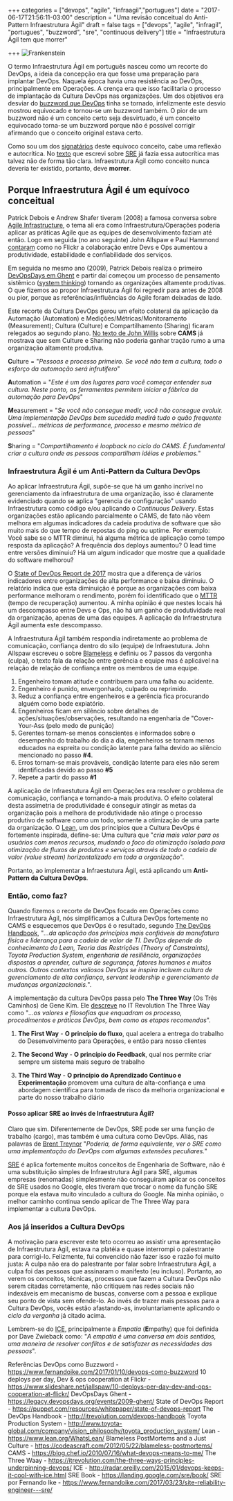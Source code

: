 +++
categories = ["devops", "agile", "infraagil","portugues"]
date = "2017-06-17T21:56:11-03:00"
description = "Uma revisão conceitual do Anti-Pattern Infraestrutura Ágil"
draft = false
tags = ["devops", "agile", "infragil", "portugues", "buzzword", "sre", "continuous delivery"]
title = "Infraestrutura Ágil tem que morrer"

+++
![Frankenstein](/images/Boris_Karloff_as_Frankenstein's_monster.jpg)

O termo Infraestrutura Ágil em português nasceu como um recorte do DevOps, a ideia da concepção era que fosse uma preparação para implantar DevOps. Naquela época havia uma resistência ao DevOps, principalmente em Operações. A crença era que isso facilitaria o processo de implantação da Cultura DevOps nas organizações. Um dos objetivos era desviar do [buzzword que DevOps](https://www.fernandoike.com/2017/01/10/devops-como-buzzword) tinha se tornado, infelizmente este desvio mostrou equivocado e tornou-se um buzzword também. O pior de um buzzword não é um conceito certo seja desvirtuado, é um conceito equivocado torna-se um buzzword porque não é possível corrigir afirmando que o conceito original estava certo.

Como sou um dos [signatários](https://web.archive.org/web/20160818034746/http://infraagil.io:80/alliance/) deste equivoco conceito, cabe uma reflexão e autocrítica. No [texto](https://www.fernandoike.com/2017/03/23/site-reliability-engineer---sre/) que escrevi sobre [SRE](https://www.fernandoike.com/2017/03/23/site-reliability-engineer---sre/) já fazia essa autocrítica mas talvez não de forma tão clara. Infraestrutura Ágil como conceito nunca deveria ter existido, portanto, deve **morrer**.

## Porque Infraestrutura Ágil é um equívoco conceitual

Patrick Debois e Andrew Shafer tiveram (2008) a famosa conversa sobre [Agile Infrastructure](http://www.jedi.be/presentations/agile-infrastructure-agile2008.pdf), o tema ali era como Infraestrutura/Operações poderia aplicar as práticas Agile que as equipes de desenvolvimento faziam até então. Logo em seguida (no ano seguinte) John Allspaw e Paul Hammond [contaram](https://www.slideshare.net/jallspaw/10-deploys-per-day-dev-and-ops-cooperation-at-flickr/) como no Flickr a colaboração entre Devs e Ops aumentou a produtividade, estabilidade e confiabilidade dos serviços.

Em seguida no mesmo ano (2009), Patrick Debois realiza o primeiro [DevOpsDays em Ghent](https://legacy.devopsdays.org/events/2009-ghent/) e partir daí começou um processo de pensamento sistêmico ([system thinking](http://www.systemicleadershipinstitute.org/systemic-leadership/theories/basic-principles-of-systems-thinking-as-applied-to-management-and-leadership-2/)) tornando as organizações altamente produtivas. O que fizemos ao propor Infraestrutura Ágil foi regredir para antes de 2008 ou pior, porque as referências/influências do Agile foram deixadas de lado.

Este recorte da Cultura DevOps gerou um efeito colateral da aplicação da Automação (Automation) e Medições/Métricas/Monitoramento (Measurement); Cultura (Culture) e Compartilhamento (Sharing) ficaram relegados ao segundo plano. [No texto de John Willis](https://blog.chef.io/2010/07/16/what-devops-means-to-me/) sobre **CAMS** já mostrava que sem Culture e Sharing não poderia ganhar tração rumo a uma organização altamente produtiva.

**C**ulture = "*Pessoas e processo primeiro. Se você não tem a cultura, todo o esforço da automação será infrutífero*"

**A**utomation = "*Este é um dos lugares para você começar entender sua cultura. Neste ponto, as ferramentas permitem iniciar a fábrica da automação para DevOps*"

**M**easurement = "*Se você não consegue medir, você não consegue evoluir. Uma implementação DevOps bem sucedida medirá tudo o quão frequente possível… métricas de performance, processo e mesmo métrica de pessoas*"

**S**haring = "*Compartilhamento é loopback no ciclo do CAMS. É fundamental criar a cultura onde as pessoas compartilham idéias e problemas.*"

### Infraestrutura Ágil é um Anti-Pattern da Cultura DevOps

Ao aplicar Infraestrutura Ágil, supõe-se que há um ganho incrível no gerenciamento da infraestrutura de uma organização, isso é claramente evidenciado quando se aplica "gerencia de configuração" usando Infraestrutura como código e/ou aplicando o *Continuous Delivery*. Estas organizações estão aplicando parcialmente o CAMS, de fato não vêem melhora em algumas indicadores da cadeia produtiva de software que são muito mais do que tempo de repostas do ping ou uptime. Por exemplo: Você sabe se o MTTR diminui, há alguma métrica de aplicação como tempo resposta da aplicação? A frequência dos deploys aumentou? O lead time entre versões diminuiu? Há um algum indicador que mostre que a qualidade do software melhorou?

O [State of DevOps Report de 2017](https://puppet.com/resources/whitepaper/state-of-devops-report) mostra que a diferença de vários indicadores entre organizações de alta performance e baixa diminuiu. O relatório indica que esta diminuição é porque as organizações com baixa performance melhoram o rendimento, porém foi identificado que o [MTTR](http://www.bb-elec.com/Learning-Center/All-White-Papers/Fiber/MTBF,-MTTR,-MTTF,-FIT-Explanation-of-Terms/MTBF-MTTR-MTTF-FIT-10262012-pdf.pdf) (tempo de recuperação) aumentou. A minha opinião é que nestes locais há um descompasso entre Devs e Ops, não há um ganho de produtividade real da organização, apenas de uma das equipes. A aplicação da Infraestrutura Ágil aumenta este descompasso.

A Infraestrutura Ágil também respondia indiretamente ao problema de comunicação, confiança dentro do silo (equipe) de Infraestutura. John Allspaw escreveu o sobre [Blameless](https://codeascraft.com/2012/05/22/blameless-postmortems/) e definiu os 7 passos da vergonha (culpa), o texto fala da relação entre gerência e equipe mas é aplicável na relação de relação de confiança entre os membros de uma equipe.

1. Engenheiro tomam atitude e contribuem para uma falha ou acidente.
2. Engenheiro é punido, envergonhado, culpado ou reprimido.
3. Reduz a confiança entre engenheiros e a gerência fica procurando alguém como bode expiatório.
4. Engenheiros ficam em silêncio sobre detalhes de ações/situações/observações, resultando na engenharia de "Cover-Your-Ass (pelo medo de punição)
5. Gerentes tornam-se menos conscientes e informados sobre o desempenho do trabalho do dia a dia, engenheiros se tornam menos educados na espreita ou condição latente para falha devido ao silêncio mencionado no passo **#4**.
6. Erros tornam-se mais prováveis, condição latente para eles não serem identificadas devido ao passo **#5**
7. Repete a partir do passo **#1**

A aplicação de Infraestutura Ágil em Operações era resolver o problema de comunicação, confiança e tornando-a mais produtiva. O efeito colateral desta assimetria de produtividade é conseguir atingir as metas da organização pois a melhora de produtividade não atinge o processo produtivo de software como um todo, somente a otimização de uma parte da organização. O [Lean](https://www.lean.org/WhatsLean/), um dos princípios que a Cultura DevOps é fortemente inspirada, define-se: Uma cultura que "*cria mais valor para os usuários com menos recursos, mudando o foco da otimização isolada para otimização de fluxos de produtos e serviços através de todo o cadeia de valor (value stream) horizontalizado em toda a organização*".

Portanto, ao implementar a Infraestutura Ágil, está aplicando um **Anti-Pattern da Cultura DevOps**.

### Então, como faz?

Quando fizemos o recorte de DevOps focado em Operações como Infraestrutura Ágil, nós simplificamos a Cultura DevOps fortemente no CAMS e esquecemos que DevOps é o resultado, segundo [The DevOps Handbook](http://itrevolution.com/devops-handbook), "*...da aplicação dos princípios mais confiáveis da manufatura física e liderança para a cadeia de valor de TI. DevOps depende do conhecimento do Lean, Teoria das Restrições (Theory of Constraints), Toyota Production System, engenharia de resiliência, organizações dispostas a aprender, cultura de segurança, fatores humanos e muitos outros. Outros contextos valiosos DevOps se inspira incluem cultura de gerenciamento de alta confiança, servant leadership e gerenciamento de mudanças organizacionais.*".

A implementação da cultura DevOps passa pelo **The Three Way** (Os Três Caminhos) de Gene Kim. Ele [descreve](https://itrevolution.com/the-three-ways-principles-underpinning-devops/) no IT Revolution The Three Way como "*...os valores e filosofias que enquadram os processo, procedimentos e práticas DevOps, bem como as etapas recomendas*".

1. **The First Way** - **O princípio do fluxo**, qual acelera a entrega do trabalho do Desenvolvimento para Operações, e então para nosso clientes

2. **The Second Way** - **O princípio do Feedback**, qual nos permite criar sempre um sistema mais seguro de trabalho

3. **The Third Way** - **O princípio do Aprendizado Contínuo e Experimentação** promovem uma cultura de alta-confiança e uma abordagem científica para tomada de risco da melhoria organizacional e parte do nosso trabalho diário

#### Posso aplicar SRE ao invés de Infraestrutura Ágil?

Claro que sim. Diferentemente de DevOps, SRE pode ser uma função de trabalho (cargo), mas também é uma cultura como DevOps. Aliás, nas palavras de [Brent Treynor](https://www.fernandoike.com/2017/03/23/site-reliability-engineer---sre/) "*Poderia, de forma equivalente, ver o SRE como uma implementação do DevOps com algumas extensões peculiares.*"

[SRE](https://landing.google.com/sre/book/) é aplica fortemente muitos conceitos de Engenharia de Software, não é uma substituição simples de Infraestrutura Ágil para SRE, algumas empresas (renomadas) simplesmente não conseguiram aplicar os conceitos de SRE usados no Google, eles tiveram que trocar o nome da função SRE porque ela estava muito vinculado a cultura do Google. Na minha opinião, o melhor caminho continua sendo aplicar de The Three Way para implementar a cultura DevOps.

### Aos já inseridos a Cultura DevOps

A motivação para escrever este teto ocorreu ao assistir uma apresentação de Infraestrutura Ágil, estava na platéia e quase interrompi o palestrante para corrigi-lo. Felizmente, fui convencido não fazer isso e razão foi muito justa: A culpa não era do palestrante por falar sobre Infraestrutura Ágil, a culpa foi das pessoas que assinaram o manifesto (eu incluso). Portanto, ao verem os conceitos, técnicas, processos que fazem a Cultura DevOps não serem citadas corretamente, não critiquem nas redes sociais não indexáveis em mecanismo de buscas, converse com a pessoa e explique seu ponto de vista sem ofende-lo. Ao invés de trazer mais pessoas para a Cultura DevOps, vocês estão afastando-as, involuntariamente aplicando o *ciclo da vergonha* já citado acima.

Lembrem-se do [ICE](http://radar.oreilly.com/2015/01/devops-keeps-it-cool-with-ice.html), principalmente a *Empatia* (**E**mpathy) que foi definida por Dave Zwieback como: "*A empatia é uma conversa em dois sentidos, uma maneira de resolver conflitos e de satisfazer as necessidades das pessoas*".

Referências
DevOps como Buzzword - https://www.fernandoike.com/2017/01/10/devops-como-buzzword
10 deploys per day, Dev & ops cooperation at Flickr - https://www.slideshare.net/jallspaw/10-deploys-per-day-dev-and-ops-cooperation-at-flickr/
DevOpsDays Ghent - https://legacy.devopsdays.org/events/2009-ghent/
State of DevOps Report - https://puppet.com/resources/whitepaper/state-of-devops-report
The DevOps Handbook - http://itrevolution.com/devops-handbook
Toyota Production System - http://www.toyota-global.com/company/vision_philosophy/toyota_production_system/
Lean - https://www.lean.org/WhatsLean/
Blameless PostMortems and a Just Culture - https://codeascraft.com/2012/05/22/blameless-postmortems/
CAMS - https://blog.chef.io/2010/07/16/what-devops-means-to-me/
The Three Waay - https://itrevolution.com/the-three-ways-principles-underpinning-devops/
ICE - http://radar.oreilly.com/2015/01/devops-keeps-it-cool-with-ice.html
SRE Book - https://landing.google.com/sre/book/
SRE por Fernando Ike - https://www.fernandoike.com/2017/03/23/site-reliability-engineer---sre/
